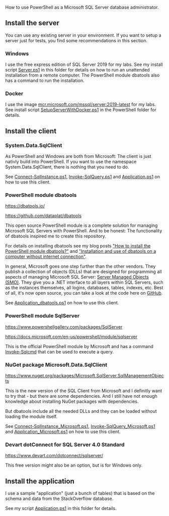 How to use PowerShell as a Microsoft SQL Server database administrator.

## Install the server

You can use any existing server in your environment. If you want to setup a server just for tests, you find some recommendations in this section.

### Windows

I use the free express edition of SQL Server 2019 for my labs. See my install script [Server.ps1](Server.ps1) in this folder for details on how to run an unattended installation from a remote computer. The PowerShell module dbatools also has a command to run the installation.

### Docker

I use the image [mcr.microsoft.com/mssql/server:2019-latest](https://hub.docker.com/_/microsoft-mssql-server) for my labs.
 See  install script [SetupServerWithDocker.ps1](../PowerShell/SetupServerWithDocker.ps1) in the PowerShell folder for details.


## Install the client

### System.Data.SqlClient

As PowerShell and Windows are both from Microsoft: The client is just nativly build into PowerShell. If you want to use the namespace System.Data.SqlClient, there is nothing that you need to do.

See [Connect-SqlInstance.ps1](Connect-SqlInstance.ps1), [Invoke-SqlQuery.ps1](Invoke-SqlQuery.ps1) and [Application.ps1](Application.ps1) on how to use this client.


### PowerShell module dbatools

https://dbatools.io/

https://github.com/dataplat/dbatools

This open source PowerShell module is a complete solution for managing Microsoft SQL Servers with PowerShell. And to be honest: The functionality of dbatools inspired me to create this repository.

For details on installing dbatools see my blog posts ["How to install the PowerShell module dbatools?"](https://blog.ordix.de/how-do-i-install-the-powershell-module-dbatools) and ["Installation and use of dbatools on a computer without internet connection"](https://blog.ordix.de/installation-and-use-of-dbatools-on-a-computer-without-internet-connection).

In general, Microsoft goes one step further than the other vendors. They publish a collection of objects (DLLs) that are designed for programming all aspects of managing Microsoft SQL Server: [Server Managed Objects (SMO)](https://docs.microsoft.com/en-us/sql/relational-databases/server-management-objects-smo).
They give you a .NET interface to all layers within SQL Servers, such as the instances themselves, all logins, databases, tables, indexes, etc.
Best of all, it's now open source, you can take a look at the code here on [GitHub](https://github.com/microsoft/sqlmanagementobjects).

See [Application_dbatools.ps1](Application_dbatools.ps1) on how to use this client.


### PowerShell module SqlServer

https://www.powershellgallery.com/packages/SqlServer

https://docs.microsoft.com/en-us/powershell/module/sqlserver

This is the official PowerShell module by Microsoft and has a command [Invoke-Sqlcmd](https://docs.microsoft.com/en-us/powershell/module/sqlserver/invoke-sqlcmd) that can be used to execute a query.


### NuGet package Microsoft.Data.SqlClient

https://www.nuget.org/packages/Microsoft.SqlServer.SqlManagementObjects

This is the new version of the SQL Client from Microsoft and I definitly want to try that - but there are some dependencies. And I still have not enough knowledge about installing NuGet packages with dependencies.

But dbatools include all the needed DLLs and they can be loaded without loading the module itself.

See [Connect-SqlInstance_Microsoft.ps1](Connect-SqlInstance_Microsoft.ps1), [Invoke-SqlQuery_Microsoft.ps1](Invoke-SqlQuery_Microsoft.ps1) and [Application_Microsoft.ps1](Application_Microsoft.ps1) on how to use this client.


### Devart dotConnect for SQL Server 4.0 Standard

https://www.devart.com/dotconnect/sqlserver/

This free version might also be an option, but is for Windows only.


## Install the application

I use a sample "application" (just a bunch of tables) that is based on the schema and data from the StackOverflow database.

See my script [Application.ps1](Application.ps1) in this folder for details.
